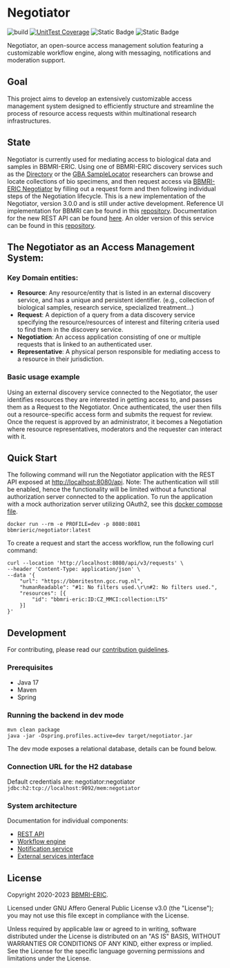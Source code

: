 # Negotiator

![build](https://github.com/BBMRI-ERIC/negotiator-v3/actions/workflows/CI.yml/badge.svg?)
[![UnitTest Coverage](https://codecov.io/github/BBMRI-ERIC/negotiator-v3/graph/badge.svg?token=YN9M34IM3S)](https://codecov.io/github/BBMRI-ERIC/negotiator-v3)
![Static Badge](https://img.shields.io/badge/Java%20Code%20Style-Google-orange)
![Static Badge](https://img.shields.io/badge/Docker-bbmrieric%2Fnegotiator-blue)

Negotiator, an open-source access management solution featuring a customizable workflow engine, along with
messaging, notifications and moderation support.

## Goal

This project aims to develop an extensively customizable access management system designed to efficiently structure and
streamline the process of resource access requests within multinational research infrastructures.

## State

Negotiator is currently used for mediating access to biological data and samples in BBMRI-ERIC.
Using one of BBMRI-ERIC
discovery services such as the [Directory](https://directory.bbmri-eric.eu/#/) or
the [GBA SampleLocator](https://samplelocator.bbmri.de/) researchers
can browse and locate collections of bio specimens, and then request access
via [BBMRI-ERIC Negotiator](https://negotiator.bbmri-eric.eu/)
by filling out a request form and then following individual steps of the Negotiation lifecycle.
This is a new implementation of the Negotiator, version 3.0.0 and is still under active development.
Reference UI implementation for BBMRI can be found in
this [repository](https://github.com/BBMRI-ERIC/negotiator-v3-frontend).
Documentation for
the new REST API can be found [here](https://negotiator-v3.bbmri-eric.eu/api/swagger-ui/index.html).
An older version of this service can be found in
this [repository](https://github.com/BBMRI-ERIC/negotiator.bbmri).

## The Negotiator as an Access Management System:

### Key Domain entities:

- **Resource**: Any resource/entity that is listed in an external discovery
  service, and has a unique and persistent identifier.
  (e.g., collection of biological samples, research service, specialized treatment...)
- **Request**: A depiction of a query from a data discovery service specifying the resource/resources of
  interest and filtering criteria used to find them in the discovery service.
- **Negotiation**: An access application consisting of one or multiple requests that is linked to an authenticated
  user.
- **Representative**: A physical person responsible for mediating access to a resource in their
  jurisdiction.

### Basic usage example

Using an external discovery service connected to the Negotiator,
the user identifies resources they are interested in getting access to, and passes them as a Request to the Negotiator.
Once authenticated, the user then fills out a resource-specific access form and submits the request for review.
Once the request is approved by an administrator, it becomes a Negotiation where resource representatives,
moderators and the requester can interact with it.

## Quick Start

The following command will run the Negotiator application with the REST API exposed
at [http://localhost:8080/api](http://localhost:8080).
Note: The authentication will still be enabled,
hence the functionality will be limited without a functional authorization server connected to the application. To run
the application with a mock authorization server utilizing OAuth2,
see this [docker compose file](.github/oauth-test/compose.yaml).

```shell
docker run --rm -e PROFILE=dev -p 8080:8081 bbmrieric/negotiator:latest
```

To create a request and start the access workflow, run the following curl command:

```shell
curl --location 'http://localhost:8080/api/v3/requests' \
--header 'Content-Type: application/json' \
--data '{
    "url": "https://bbmritestnn.gcc.rug.nl",
    "humanReadable": "#1: No filters used.\r\n#2: No filters used.",
    "resources": [{
        "id": "bbmri-eric:ID:CZ_MMCI:collection:LTS"
    }]
}'
```

## Development

For contributing, please read our [contribution guidelines](docs/CONTRIBUTING.md).

### Prerequisites

- Java 17
- Maven
- Spring

### Running the backend in dev mode

```shell
mvn clean package
java -jar -Dspring.profiles.active=dev target/negotiator.jar
```

The dev mode exposes a relational database, details can be found below.

### Connection URL for the H2 database

Default credentials are: negotiator:negotiator
``
jdbc:h2:tcp://localhost:9092/mem:negotiator
``

### System architecture

Documentation for individual components:

- [REST API](docs/REST.md)
- [Workflow engine](docs/LIFECYCLE.md)
- [Notification service](docs/NOTIFICATIONS.md)
- [External services interface](docs/EXTERNAL_SERVICES.md)

## License

Copyright 2020-2023 [BBMRI-ERIC](https://bbmri-eric.eu).

Licensed under GNU Affero General Public License v3.0 (the "License");
you may not use this file except in compliance with the License.

Unless required by applicable law or agreed to in writing, software distributed under the License is
distributed on an "AS IS" BASIS, WITHOUT WARRANTIES OR CONDITIONS OF ANY KIND, either express or
implied. See the License for the specific language governing permissions and limitations under the
License.
